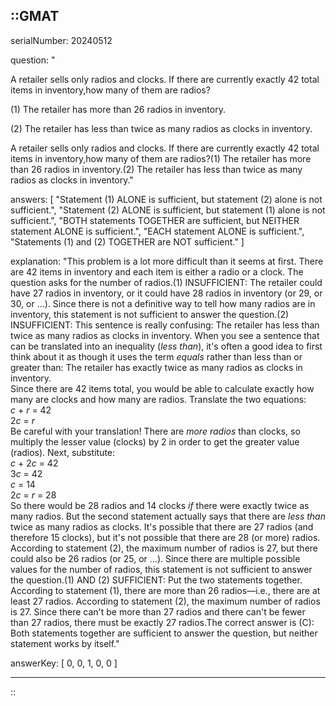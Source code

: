 ::GMAT
---


serialNumber: 20240512

question: "<p>A retailer sells only radios and clocks. If there are currently exactly 42 total items in inventory,how many of them are radios?</p><p>(1) The retailer has more than 26 radios in inventory.</p><p>(2) The retailer has less than twice as many radios as clocks in inventory.</p>A retailer sells only radios and clocks. If there are currently exactly 42 total items in inventory,how many of them are radios?(1) The retailer has more than 26 radios in inventory.(2) The retailer has less than twice as many radios as clocks in inventory."

answers: [
  "Statement (1) ALONE is sufficient, but statement (2) alone is not sufficient.",
  "Statement (2) ALONE is sufficient, but statement (1) alone is not sufficient.",
  "BOTH statements TOGETHER are sufficient, but NEITHER statement ALONE is sufficient.",
  "EACH statement ALONE is sufficient.",
  "Statements (1) and (2) TOGETHER are NOT sufficient."
]

explanation: "This problem is a lot more difficult than it seems at first. There are 42 items in inventory and each item is either a radio or a clock. The question asks for the number of radios.(1) INSUFFICIENT: The retailer could have 27 radios in inventory, or it could have 28 radios in inventory (or 29, or 30, or ...). Since there is not a definitive way to tell how many radios are in inventory, this statement is not sufficient to answer the question.(2) INSUFFICIENT: This sentence is really confusing: The retailer has less than twice as many radios as clocks in inventory. When you see a sentence that can be translated into an inequality (<i>less than</i>), it's often a good idea to first think about it as though it uses the term <i>equals</i> rather than less than or greater than: The retailer has exactly twice as many radios as clocks in inventory.<br>Since there are 42 items total, you would be able to calculate exactly how many are clocks and how many are radios. Translate the two equations:<br><i>c</i> + <i>r</i> = 42 <br>2<i>c</i> = <i>r</i><br>Be careful with your translation! There are <i>more radios</i> than clocks, so multiply the lesser value (clocks) by 2 in order to get the greater value (radios). Next, substitute:<br><i>c</i> + 2<i>c</i> = 42<br>3<i>c</i> = 42<br><i>c</i> = 14<br>2<i>c</i> = <i>r</i> = 28<br>So there would be 28 radios and 14 clocks <i>if</i> there were exactly twice as many radios. But the second statement actually says that there are <i>less than</i> twice as many radios as clocks. It's possible that there are 27 radios (and therefore 15 clocks), but it's not possible that there are 28 (or more) radios. According to statement (2), the maximum number of radios is 27, but there could also be 26 radios (or 25, or ...). Since there are multiple possible values for the number of radios, this statement is not sufficient to answer the question.(1) AND (2) SUFFICIENT: Put the two statements together. According to statement (1), there are more than 26 radios—i.e., there are at least 27 radios. According to statement (2), the maximum number of radios is 27. Since there can't be more than 27 radios and there can't be fewer than 27 radios, there must be exactly 27 radios.The correct answer is (C): Both statements together are sufficient to answer the question, but neither statement works by itself."

answerKey: [
  0, 
  0, 
  1, 
  0, 
  0
]



---
::